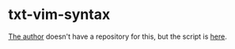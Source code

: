 # txt-vim-syntax
[The author](https://github.com/SpOOnman) doesn't have a repository for this,
but the script is [here](https://www.vim.org/scripts/script.php?script_id=1532).
